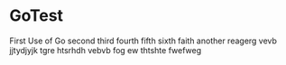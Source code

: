 # GoTest
First Use of Go
second
third
fourth
fifth
sixth
faith
another
reagerg
vevb
jjtydjyjk
tgre
htsrhdh
vebvb
fog ew
thtshte
fwefweg
